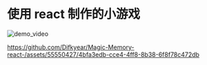 # 使用 react 制作的小游戏
![demo_video](https://github.com/Difkyear/Magic-Memory-react-/assets/55550427/7729ace6-9e34-4ec3-a7db-f52fc1af3127)


https://github.com/Difkyear/Magic-Memory-react-/assets/55550427/4bfa3edb-cce4-4ff8-8b38-6f8f78c472db

